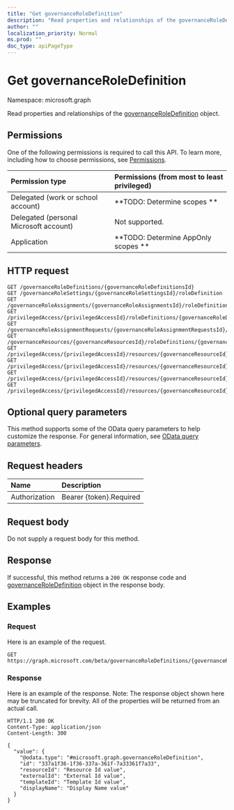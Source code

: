 ```yaml
---
title: "Get governanceRoleDefinition"
description: "Read properties and relationships of the governanceRoleDefinition object."
author: ""
localization_priority: Normal
ms.prod: ""
doc_type: apiPageType
---
```


# Get governanceRoleDefinition

Namespace: microsoft.graph

Read properties and relationships of the [governanceRoleDefinition](../resources/governanceroledefinition.md) object.

## Permissions
One of the following permissions is required to call this API. To learn more, including how to choose permissions, see [Permissions](/concepts/permissions-reference.md).

|Permission type|Permissions (from most to least privileged)|
|:---|:---|
|Delegated (work or school account)|**TODO: Determine scopes **|
|Delegated (personal Microsoft account)|Not supported.|
|Application|**TODO: Determine AppOnly scopes **|

## HTTP request
<!-- {
  "blockType": "ignored"
}
-->
``` http
GET /governanceRoleDefinitions/{governanceRoleDefinitionsId}
GET /governanceRoleSettings/{governanceRoleSettingsId}/roleDefinition
GET /governanceRoleAssignments/{governanceRoleAssignmentsId}/roleDefinition
GET /privilegedAccess/{privilegedAccessId}/roleDefinitions/{governanceRoleDefinitionId}
GET /governanceRoleAssignmentRequests/{governanceRoleAssignmentRequestsId}/roleDefinition
GET /governanceResources/{governanceResourcesId}/roleDefinitions/{governanceRoleDefinitionId}
GET /privilegedAccess/{privilegedAccessId}/resources/{governanceResourceId}/roleDefinitions/{governanceRoleDefinitionId}
GET /privilegedAccess/{privilegedAccessId}/resources/{governanceResourceId}/roleAssignments/{governanceRoleAssignmentId}/roleDefinition
GET /privilegedAccess/{privilegedAccessId}/resources/{governanceResourceId}/roleDefinitions/{governanceRoleDefinitionId}/roleSetting/roleDefinition
GET /privilegedAccess/{privilegedAccessId}/resources/{governanceResourceId}/roleAssignmentRequests/{governanceRoleAssignmentRequestId}/roleDefinition
```

## Optional query parameters
This method supports some of the OData query parameters to help customize the response. For general information, see [OData query parameters](/graph/query-parameters).

## Request headers
|Name|Description|
|:---|:---|
|Authorization|Bearer {token}.Required|

## Request body
Do not supply a request body for this method.

## Response
If successful, this method returns a `200 OK` response code and [governanceRoleDefinition](../resources/governanceroledefinition.md) object in the response body.

## Examples

### Request
Here is an example of the request.
<!-- {
  "blockType": "request",
  "name": "get_governanceroledefinition"
}
-->
``` http
GET https://graph.microsoft.com/beta/governanceRoleDefinitions/{governanceRoleDefinitionsId}
```

### Response
Here is an example of the response. Note: The response object shown here may be truncated for brevity. All of the properties will be returned from an actual call.
<!-- {
  "blockType": "response",
  "truncated": true,
  "@odata.type": "microsoft.graph.governanceRoleDefinition"
}
-->
``` http
HTTP/1.1 200 OK
Content-Type: application/json
Content-Length: 300

{
  "value": {
    "@odata.type": "#microsoft.graph.governanceRoleDefinition",
    "id": "337a1f36-1f36-337a-361f-7a33361f7a33",
    "resourceId": "Resource Id value",
    "externalId": "External Id value",
    "templateId": "Template Id value",
    "displayName": "Display Name value"
  }
}
```

